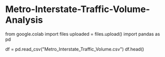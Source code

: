 # Metro-Interstate-Traffic-Volume-Analysis
from google.colab import files
uploaded = files.upload()
import pandas as pd

df = pd.read_csv("Metro_Interstate_Traffic_Volume.csv")
df.head()
